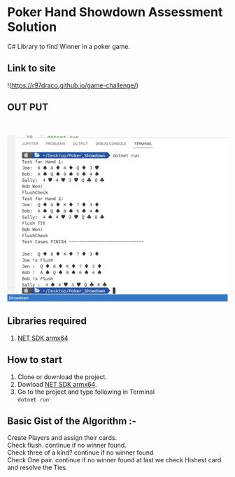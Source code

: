 #  Poker Hand Showdown Assessment Solution
C# Library to find Winner in a poker game.

## Link to site
!(https://r97draco.github.io/game-challenge/)

## OUT PUT 
<br><br>![alt txt](output.png)<br>

## Libraries required
1. [NET SDK armx64](https://dotnet.microsoft.com/en-us/download/dotnet/thank-you/sdk-7.0.100-macos-arm64-installer)

## How to start
1. Clone or download the project.
2. Dowload [NET SDK armx64](https://dotnet.microsoft.com/en-us/download/dotnet/thank-you/sdk-7.0.100-macos-arm64-installer).
3. Go to the project and type following in Terminal
<br>```dotnet run```

## Basic Gist of the Algorithm :-
Create Players and assign their cards.<br/>
Check flush. continue if no winner found.<br/>
Check three of a kind? continue if no winner found<br/>
Check One pair. continue if no winner found at last we check Hishest card and resolve the Ties.<br/>

